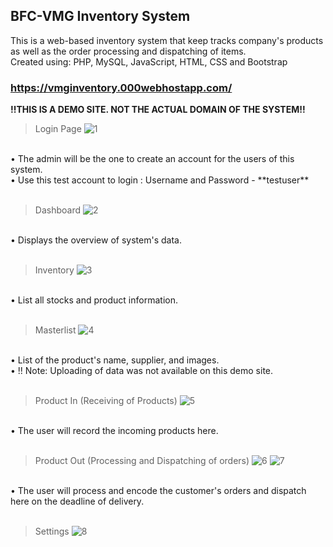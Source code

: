## BFC-VMG Inventory System

This is a web-based inventory system that keep tracks company's products as well as the order processing and dispatching of items.
<br>
Created using: PHP, MySQL, JavaScript, HTML, CSS and Bootstrap

### https://vmginventory.000webhostapp.com/

**!!THIS IS A DEMO SITE. NOT THE ACTUAL DOMAIN OF THE SYSTEM!!**
<br>

>Login Page
![1](https://github.com/paofrencillo/bfc-inventory-system/assets/66950460/740cf60e-3b48-46b4-87c8-b4d6fedbda79)
<br>
• The admin will be the one to create an account for the users of this system.
<br>
• Use this test account to login : Username and Password - **testuser**

<br>
<br>

>Dashboard
![2](https://github.com/paofrencillo/bfc-inventory-system/assets/66950460/97cda47e-39de-465f-9f98-8a5296f8924b)
<br>
• Displays the overview of system's data.

<br>
<br>

>Inventory
![3](https://github.com/paofrencillo/bfc-inventory-system/assets/66950460/635c5ed9-2149-479a-bba2-a5494b246ba3)
<br>
• List all stocks and product information.

<br>
<br>

>Masterlist
![4](https://github.com/paofrencillo/bfc-inventory-system/assets/66950460/4dc92bf1-3edd-412d-a7c7-3e70aa952cc9)
<br>
• List of the product's name, supplier, and images.
<br>
• !! Note: Uploading of data was not available on this demo site.

<br>
<br>

>Product In (Receiving of Products)
![5](https://github.com/paofrencillo/bfc-inventory-system/assets/66950460/3def4edf-ff41-4e5b-ae79-a6cdb3967a69)
<br>
• The user will record the incoming products here.

<br>
<br>

>Product Out (Processing and Dispatching of orders)
![6](https://github.com/paofrencillo/bfc-inventory-system/assets/66950460/d0d668e4-fe96-42f9-8e07-3062ab024a64)
![7](https://github.com/paofrencillo/bfc-inventory-system/assets/66950460/74e89851-9e80-40b4-9a5f-794eaa6114d6)
<br>
• The user will process and encode the customer's orders and dispatch here on the deadline of delivery.

<br>
<br>

>Settings
![8](https://github.com/paofrencillo/bfc-inventory-system/assets/66950460/f6f75162-ae84-44a4-9793-c99447cddc8a)



